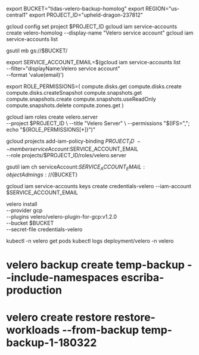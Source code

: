 export BUCKET="tidas-velero-backup-homolog"
export REGION="us-central1"
export PROJECT_ID="upheld-dragon-237812"

gcloud config set project $PROJECT_ID
gcloud iam service-accounts create velero-homolog --display-name "Velero service account"
gcloud iam service-accounts list

gsutil mb gs://$BUCKET/

export SERVICE_ACCOUNT_EMAIL=$(gcloud iam service-accounts list \
  --filter="displayName:Velero service account" \
  --format 'value(email)')

export ROLE_PERMISSIONS=(
    compute.disks.get
    compute.disks.create
    compute.disks.createSnapshot
    compute.snapshots.get
    compute.snapshots.create
    compute.snapshots.useReadOnly
    compute.snapshots.delete
    compute.zones.get
)

gcloud iam roles create velero.server \
    --project $PROJECT_ID \
    --title "Velero Server" \
    --permissions "$(IFS=","; echo "${ROLE_PERMISSIONS[*]}")"

gcloud projects add-iam-policy-binding $PROJECT_ID \
    --member serviceAccount:$SERVICE_ACCOUNT_EMAIL \
    --role projects/$PROJECT_ID/roles/velero.server

gsutil iam ch serviceAccount:$SERVICE_ACCOUNT_EMAIL:objectAdmin gs://${BUCKET}

gcloud iam service-accounts keys create credentials-velero --iam-account $SERVICE_ACCOUNT_EMAIL


velero install \
    --provider gcp \
    --plugins velero/velero-plugin-for-gcp:v1.2.0 \
    --bucket $BUCKET \
    --secret-file credentials-velero


kubectl -n velero get pods
kubectl logs deployment/velero -n velero

# velero backup create temp-backup --include-namespaces escriba-production

# velero create restore restore-workloads --from-backup temp-backup-1-180322
